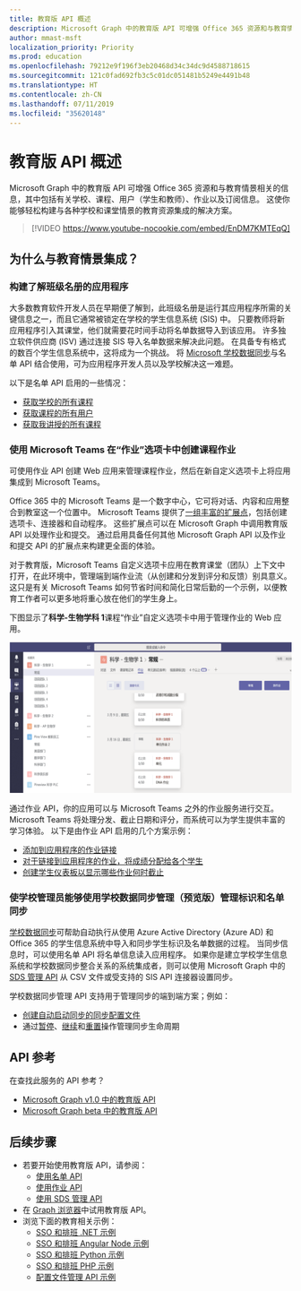 ```yaml
---
title: 教育版 API 概述
description: Microsoft Graph 中的教育版 API 可增强 Office 365 资源和与教育情景相关的信息，其中包括有关学校、课程、用户（学生和教师）、作业以及订阅信息。 这使你能够轻松构建与各种学校和课堂情景的教育资源集成的解决方案。
author: mmast-msft
localization_priority: Priority
ms.prod: education
ms.openlocfilehash: 79212e9f196f3eb20468d34c34dc9d4588718615
ms.sourcegitcommit: 121c0fad692fb3c5c01dc051481b5249e4491b48
ms.translationtype: HT
ms.contentlocale: zh-CN
ms.lasthandoff: 07/11/2019
ms.locfileid: "35620148"
---
```

# <a name="education-api-overview"></a>教育版 API 概述

Microsoft Graph 中的教育版 API 可增强 Office 365 资源和与教育情景相关的信息，其中包括有关学校、课程、用户（学生和教师）、作业以及订阅信息。 这使你能够轻松构建与各种学校和课堂情景的教育资源集成的解决方案。

> [!VIDEO https://www.youtube-nocookie.com/embed/EnDM7KMTEqQ]

## <a name="why-integrate-with-education-scenarios"></a>为什么与教育情景集成？

### <a name="build-applications-that-are-aware-of-class-roster"></a>构建了解班级名册的应用程序

大多数教育软件开发人员在早期便了解到，此班级名册是运行其应用程序所需的关键信息之一，而且它通常被锁定在学校的学生信息系统 (SIS) 中。 只要教师将新应用程序引入其课堂，他们就需要花时间手动将名单数据导入到该应用。 许多独立软件供应商 (ISV) 通过连接 SIS 导入名单数据来解决此问题。 在具备专有格式的数百个学生信息系统中，这将成为一个挑战。 将 [Microsoft 学校数据同步](https://sds.microsoft.com/)与名单 API 结合使用，可为应用程序开发人员以及学校解决这一难题。

以下是名单 API 启用的一些情况：

- [获取学校的所有课程](/graph/api/educationschool-list-classes?view=graph-rest-1.0)
- [获取课程的所有用户](/graph/api/educationclass-list-members?view=graph-rest-1.0)
- [获取我讲授的所有课程](/graph/api/educationuser-list-classes?view=graph-rest-1.0)


### <a name="use-microsoft-teams-to-create-class-assignments-in-an-assignments-tab"></a>使用 Microsoft Teams 在“作业”选项卡中创建课程作业


可使用作业 API 创建 Web 应用来管理课程作业，然后在新自定义选项卡上将应用集成到 Microsoft Teams。  

Office 365 中的 Microsoft Teams 是一个数字中心，它可将对话、内容和应用整合到教室这一个位置中。 Microsoft Teams 提供了[一组丰富的扩展点](https://docs.microsoft.com/zh-CN/microsoftteams/platform/concepts/apps/apps-overview)，包括创建选项卡、连接器和自动程序。 这些扩展点可以在 Microsoft Graph 中调用教育版 API 以处理作业和提交。 通过启用具备任何其他 Microsoft Graph API 以及作业和提交 API 的扩展点来构建更全面的体验。

对于教育版，Microsoft Teams 自定义选项卡应用在教育课堂（团队）上下文中打开，在此环境中，管理端到端作业流（从创建和分发到评分和反馈）别具意义。 这只是有关 Microsoft Teams 如何节省时间和简化日常后勤的一个示例，以便教育工作者可以更多地将重心放在他们的学生身上。

下图显示了**科学-生物学科 1**课程“作业”自定义选项卡中用于管理作业的 Web 应用。

![Microsoft Teams 中面向“科学-生物学科”课程的“作业”选项卡屏幕截图](images/assignmentsinteams.png)


通过作业 API，你的应用可以与 Microsoft Teams 之外的作业服务进行交互。 Microsoft Teams 将处理分发、截止日期和评分，而系统可以为学生提供丰富的学习体验。
以下是由作业 API 启用的几个方案示例：

- [添加到应用程序的作业链接](/graph/api/educationclass-post-assignments?view=graph-rest-beta) 
- [对于链接到应用程序的作业，将成绩分配给各个学生](/graph/api/educationsubmission-update?view=graph-rest-beta)
- [创建学生仪表板以显示哪些作业何时截止](/graph/api/educationclass-list-assignments?view=graph-rest-beta)


### <a name="enable-school-admins-to-manage-identity-and-roster-sync-using-school-data-sync-management-preview"></a>使学校管理员能够使用学校数据同步管理（预览版）管理标识和名单同步

[学校数据同步](https://sds.microsoft.com/)可帮助自动执行从使用 Azure Active Directory (Azure AD) 和 Office 365 的学生信息系统中导入和同步学生标识及名单数据的过程。 当同步信息时，可以使用名单 API 将名单信息读入应用程序。 如果你是建立学校学生信息系统和学校数据同步整合关系的系统集成者，则可以使用 Microsoft Graph 中的 [SDS 管理 API](/graph/api/resources/educationsynchronizationprofile?view=graph-rest-beta) 从 CSV 文件或受支持的 SIS API 连接器设置同步。

学校数据同步管理 API 支持用于管理同步的端到端方案；例如：

- [创建自动启动同步的同步配置文件](/graph/api/educationsynchronizationprofile-post?view=graph-rest-beta)
- 通过[暂停](/graph/api/educationsynchronizationprofile-pause?view=graph-rest-beta)、[继续](/graph/api/educationsynchronizationprofile-resume?view=graph-rest-beta)和[重置](/graph/api/educationsynchronizationprofile-reset?view=graph-rest-beta)操作管理同步生命周期

## <a name="api-reference"></a>API 参考
在查找此服务的 API 参考？

- [Microsoft Graph v1.0 中的教育版 API](/graph/api/resources/education-overview?view=graph-rest-1.0)
- [Microsoft Graph beta 中的教育版 API](/graph/api/resources/education-overview?view=graph-rest-beta)


## <a name="next-steps"></a>后续步骤

- 若要开始使用教育版 API，请参阅：
    - [使用名单 API](/graph/api/resources/education-overview?view=graph-rest-1.0)
    - [使用作业 API](/graph/api/resources/educationassignment?view=graph-rest-beta)
    - [使用 SDS 管理 API](/graph/api/resources/educationsynchronizationprofile?view=graph-rest-beta)
- 在 [Graph 浏览器](https://developer.microsoft.com/graph/graph-explorer)中试用教育版 API。
- 浏览下面的教育相关示例：
    - [SSO 和排班 .NET 示例](https://github.com/OfficeDev/O365-EDU-AspNetMVC-Samples)
    - [SSO 和排班 Angular Node 示例](https://github.com/OfficeDev/O365-EDU-AngularNodeJS-Samples)   
    - [SSO 和排班 Python 示例](https://github.com/OfficeDev/O365-EDU-Python-Samples)
    - [SSO 和排班 PHP 示例](https://github.com/OfficeDev/O365-EDU-PHP-Samples)
    - [配置文件管理 API 示例](https://github.com/OfficeDev/O365-EDU-SDS-AspNetMVC-Samples) 



 


